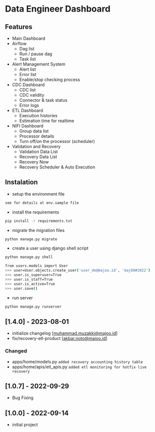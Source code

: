 # Data Engineer Dashboard

## Features
- Main Dashboard
- Airflow
    - Dag list
    - Run / pause dag
    - Task list
- Alert Management System
    - Alert list
    - Error list
    - Enable/stop checking process
- CDC Dashboard
    - CDC list
    - CDC validity
    - Connector & task status
    - Error logs
- ETL Dashboard
    - Execution histories
    - Estimation time for realtime
- NIFI Dashboard
    - Group data list
    - Processor details
    - Turn off/on the processor (scheduler)
- Validation and Recovery
    - Validation Data List
    - Recovery Data List
    - Recovery Now
    - Recovery Scheduler & Auto Execution

## Instalation
- setup the environment file
```sh
see for details at env.sample file
```
- install the requirements
```sh
pip install -r requirements.txt
```

- migrate the migration files
```sh
python manage.py migrate
```

- create a user using django shell script
```sh
python manage.py shell

from users.models import User
>>> user=User.objects.create_user('user_de@majoo.id', 'majOO#2022')
>>> user.is_superuser=True
>>> user.is_staff=True
>>> user.is_active=True
>>> user.save()
```

- run server
```sh
python manage.py runserver
```

## [1.4.0] - 2023-08-01
- initialize changelog [muhammad.muzakki@majoo.id]
- fix/recovery-etl-product [akbar.noto@majoo.id]
### Changed
- apps/home/models.py
    ``added recovery accounting history table``
- apps/home/apis/etl_apis.py
    ``added etl monitoring for hotfix live recovery``
    
## [1.0.7] - 2022-09-29
- Bug Fixing

## [1.0.0] - 2022-09-14
- initial project
